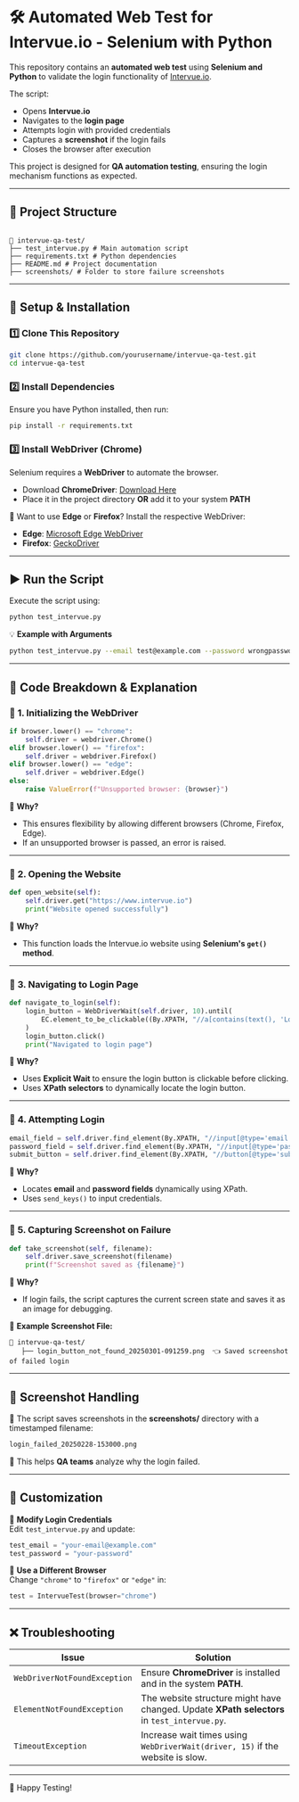 # 🛠️ Automated Web Test for Intervue.io - Selenium with Python

This repository contains an **automated web test** using **Selenium and Python** to validate the login functionality of [Intervue.io](https://www.intervue.io).

The script:

- Opens **Intervue.io**
- Navigates to the **login page**
- Attempts login with provided credentials
- Captures a **screenshot** if the login fails
- Closes the browser after execution

This project is designed for **QA automation testing**, ensuring the login mechanism functions as expected.

---

## 📌 **Project Structure**

```

📂 intervue-qa-test/
├── test_intervue.py # Main automation script
├── requirements.txt # Python dependencies
├── README.md # Project documentation
├── screenshots/ # Folder to store failure screenshots

```

---

## 🚀 **Setup & Installation**

### 1️⃣ **Clone This Repository**

```sh
git clone https://github.com/yourusername/intervue-qa-test.git
cd intervue-qa-test
```

### 2️⃣ **Install Dependencies**

Ensure you have Python installed, then run:

```sh
pip install -r requirements.txt
```

### 3️⃣ **Install WebDriver (Chrome)**

Selenium requires a **WebDriver** to automate the browser.

- Download **ChromeDriver**: [Download Here](https://sites.google.com/chromium.org/driver/)
- Place it in the project directory **OR** add it to your system **PATH**

🔹 Want to use **Edge** or **Firefox**? Install the respective WebDriver:

- **Edge**: [Microsoft Edge WebDriver](https://developer.microsoft.com/en-us/microsoft-edge/tools/webdriver/)
- **Firefox**: [GeckoDriver](https://github.com/mozilla/geckodriver/releases)

---

## ▶️ **Run the Script**

Execute the script using:

```sh
python test_intervue.py
```

💡 **Example with Arguments**

```sh
python test_intervue.py --email test@example.com --password wrongpassword
```

---

## 📌 **Code Breakdown & Explanation**

### 🔹 **1. Initializing the WebDriver**

```python
if browser.lower() == "chrome":
    self.driver = webdriver.Chrome()
elif browser.lower() == "firefox":
    self.driver = webdriver.Firefox()
elif browser.lower() == "edge":
    self.driver = webdriver.Edge()
else:
    raise ValueError(f"Unsupported browser: {browser}")
```

📌 **Why?**

- This ensures flexibility by allowing different browsers (Chrome, Firefox, Edge).
- If an unsupported browser is passed, an error is raised.

---

### 🔹 **2. Opening the Website**

```python
def open_website(self):
    self.driver.get("https://www.intervue.io")
    print("Website opened successfully")
```

📌 **Why?**

- This function loads the Intervue.io website using **Selenium's `get()` method**.

---

### 🔹 **3. Navigating to Login Page**

```python
def navigate_to_login(self):
    login_button = WebDriverWait(self.driver, 10).until(
        EC.element_to_be_clickable((By.XPATH, "//a[contains(text(), 'Login') or contains(@class, 'login')]"))
    )
    login_button.click()
    print("Navigated to login page")
```

📌 **Why?**

- Uses **Explicit Wait** to ensure the login button is clickable before clicking.
- Uses **XPath selectors** to dynamically locate the login button.

---

### 🔹 **4. Attempting Login**

```python
email_field = self.driver.find_element(By.XPATH, "//input[@type='email']")
password_field = self.driver.find_element(By.XPATH, "//input[@type='password']")
submit_button = self.driver.find_element(By.XPATH, "//button[@type='submit']")
```

📌 **Why?**

- Locates **email** and **password fields** dynamically using XPath.
- Uses `send_keys()` to input credentials.

---

### 🔹 **5. Capturing Screenshot on Failure**

```python
def take_screenshot(self, filename):
    self.driver.save_screenshot(filename)
    print(f"Screenshot saved as {filename}")
```

📌 **Why?**

- If login fails, the script captures the current screen state and saves it as an image for debugging.

📌 **Example Screenshot File:**

```
📂 intervue-qa-test/
   ├── login_button_not_found_20250301-091259.png  👈 Saved screenshot of failed login
```

---

## 📸 **Screenshot Handling**

🔹 The script saves screenshots in the **screenshots/** directory with a timestamped filename:

```sh
login_failed_20250228-153000.png
```

🔹 This helps **QA teams** analyze why the login failed.

---

## 🔧 **Customization**

🔹 **Modify Login Credentials**  
Edit `test_intervue.py` and update:

```python
test_email = "your-email@example.com"
test_password = "your-password"
```

🔹 **Use a Different Browser**  
Change `"chrome"` to `"firefox"` or `"edge"` in:

```python
test = IntervueTest(browser="chrome")
```

---

## ❌ **Troubleshooting**

| Issue                        | Solution                                                                                    |
| ---------------------------- | ------------------------------------------------------------------------------------------- |
| `WebDriverNotFoundException` | Ensure **ChromeDriver** is installed and in the system **PATH**.                            |
| `ElementNotFoundException`   | The website structure might have changed. Update **XPath selectors** in `test_intervue.py`. |
| `TimeoutException`           | Increase wait times using `WebDriverWait(driver, 15)` if the website is slow.               |

---

🚀 Happy Testing!
